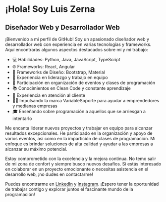 # ¡Hola! Soy Luis Zerna

## Diseñador Web y Desarrollador Web

¡Bienvenido a mi perfil de GitHub! Soy un apasionado diseñador web y desarrollador web con experiencia en varias tecnologías y frameworks. Aquí encontrarás algunos aspectos destacados sobre mí y mi trabajo:

- 💻 Habilidades: Python, Java, JavaScript, TypeScript
- 🌐 Frameworks: React, Angular
- 🎨 Frameworks de Diseño: Bootstrap, Material
- 👥 Experiencia en liderazgo y trabajo en equipo
- 🌟 Participación en organización de eventos y clases de programación
- 📚 Conocimientos en Clean Code y constante aprendizaje
- 💼 Experiencia en atención al cliente
- 👨‍💼 Impulsando la marca VariableSoporte para ayudar a emprendedores y medianas empresas
- 🎓 Enseñando sobre programación a aquellos que se arriesgan a intentarlo

Me encanta liderar nuevos proyectos y trabajar en equipo para alcanzar resultados excepcionales. He participado en la organización y apoyo de varios eventos, así como en la impartición de clases de programación. Mi enfoque es brindar soluciones de alta calidad y ayudar a las empresas a alcanzar su máximo potencial.

Estoy comprometido con la excelencia y la mejora continua. No temo salir de mi zona de confort y siempre busco nuevos desafíos. Si estás interesado en colaborar en un proyecto emocionante o necesitas asistencia en el desarrollo web, ¡no dudes en contactarme!

Puedes encontrarme en [LinkedIn](https://www.linkedin.com/in/luis-zerna-ramos) y [Instagram](https://instagram.com/variable_soporte?igshid=Y2IzZGU1MTFhOQ==). ¡Espero tener la oportunidad de trabajar contigo y explorar juntos el fascinante mundo de la programación!
